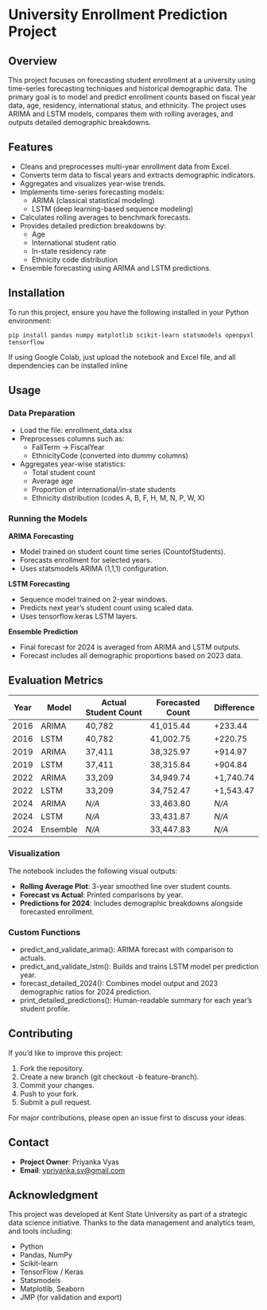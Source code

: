# University Enrollment Prediction Project

## Overview
This project focuses on forecasting student enrollment at a university using time-series forecasting techniques and historical demographic data. The primary goal is to model and predict enrollment counts based on fiscal year data, age, residency, international status, and ethnicity. The project uses ARIMA and LSTM models, compares them with rolling averages, and outputs detailed demographic breakdowns.

## Features
- Cleans and preprocesses multi-year enrollment data from Excel.
- Converts term data to fiscal years and extracts demographic indicators.
- Aggregates and visualizes year-wise trends.
- Implements time-series forecasting models:
  - ARIMA (classical statistical modeling)
  - LSTM (deep learning-based sequence modeling)
- Calculates rolling averages to benchmark forecasts.
- Provides detailed prediction breakdowns by:
  - Age
  - International student ratio
  - In-state residency rate
  - Ethnicity code distribution
- Ensemble forecasting using ARIMA and LSTM predictions.

## Installation
To run this project, ensure you have the following installed in your Python environment:
```
pip install pandas numpy matplotlib scikit-learn statsmodels openpyxl tensorflow
```
If using Google Colab, just upload the notebook and Excel file, and all dependencies can be installed inline

## Usage
### Data Preparation
- Load the file: enrollment_data.xlsx
- Preprocesses columns such as:
  - FallTerm → FiscalYear
  - EthnicityCode (converted into dummy columns)
- Aggregates year-wise statistics:
  - Total student count
  - Average age
  - Proportion of international/in-state students
  - Ethnicity distribution (codes A, B, F, H, M, N, P, W, X)

### Running the Models
**ARIMA Forecasting**
- Model trained on student count time series (CountofStudents).
- Forecasts enrollment for selected years.
- Uses statsmodels ARIMA (1,1,1) configuration.

**LSTM Forecasting**
- Sequence model trained on 2-year windows.
- Predicts next year’s student count using scaled data.
- Uses tensorflow.keras LSTM layers.

**Ensemble Prediction**
- Final forecast for 2024 is averaged from ARIMA and LSTM outputs.
- Forecast includes all demographic proportions based on 2023 data.

## Evaluation Metrics

| Year | Model | Actual Student Count | Forecasted Count | Difference |
|------|--------|-----------------------|------------------|------------|
| 2016 | ARIMA  | 40,782                | 41,015.44        | +233.44    |
| 2016 | LSTM   | 40,782                | 41,002.75        | +220.75    |
| 2019 | ARIMA  | 37,411                | 38,325.97        | +914.97    |
| 2019 | LSTM   | 37,411                | 38,315.84        | +904.84    |
| 2022 | ARIMA  | 33,209                | 34,949.74        | +1,740.74  |
| 2022 | LSTM   | 33,209                | 34,752.47        | +1,543.47  |
| 2024 | ARIMA  | _N/A_                 | 33,463.80        | _N/A_      |
| 2024 | LSTM   | _N/A_                 | 33,431.87        | _N/A_      |
| 2024 | Ensemble | _N/A_               | 33,447.83        | _N/A_      |

### Visualization
The notebook includes the following visual outputs:
- **Rolling Average Plot**: 3-year smoothed line over student counts.
- **Forecast vs Actual**: Printed comparisons by year.
- **Predictions for 2024**: Includes demographic breakdowns alongside forecasted enrollment.
  
### Custom Functions
- predict_and_validate_arima(): ARIMA forecast with comparison to actuals.
- predict_and_validate_lstm(): Builds and trains LSTM model per prediction year.
- forecast_detailed_2024(): Combines model output and 2023 demographic ratios for 2024 prediction.
- print_detailed_predictions(): Human-readable summary for each year’s student profile.

## Contributing
If you’d like to improve this project:
1. Fork the repository.
2. Create a new branch (git checkout -b feature-branch).
3. Commit your changes.
4. Push to your fork.
5. Submit a pull request.

For major contributions, please open an issue first to discuss your ideas.

## Contact
- **Project Owner**: Priyanka Vyas
- **Email**: vpriyanka.sv@gmail.com

## Acknowledgment
This project was developed at Kent State University as part of a strategic data science initiative. Thanks to the data management and analytics team, and tools including:
- Python
- Pandas, NumPy
- Scikit-learn
- TensorFlow / Keras
- Statsmodels
- Matplotlib, Seaborn
- JMP (for validation and export)

